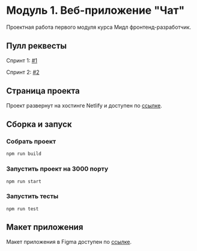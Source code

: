 
# Модуль 1. Веб-приложение "Чат"
Проектная работа первого модуля курса Мидл фронтенд-разработчик. 

## Пулл реквесты
Спринт 1: [#1](https://github.com/lastmarsch/middle.messenger.praktikum.yandex/pull/1)

Спринт 2: [#2](https://github.com/lastmarsch/middle.messenger.praktikum.yandex/pull/2)

## Страница проекта
Проект развернут на хостинге Netlify и доступен по [ссылке](https://stalwart-pegasus-25dff3.netlify.app/).

  
## Сборка и запуск
### Собрать проект
    npm run build
### Запустить проект на 3000 порту
    npm run start
### Запустить тесты
    npm run test

## Макет приложения
Макет приложения в Figma доступен по [ссылке](https://www.figma.com/file/eHfq7ZtG4fSTdFIG8UYS3x/Messenger?node-id=0:1).
